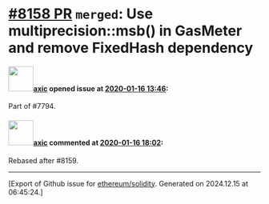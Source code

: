 # [\#8158 PR](https://github.com/ethereum/solidity/pull/8158) `merged`: Use multiprecision::msb() in GasMeter and remove FixedHash dependency

#### <img src="https://avatars.githubusercontent.com/u/20340?v=4" width="50">[axic](https://github.com/axic) opened issue at [2020-01-16 13:46](https://github.com/ethereum/solidity/pull/8158):

Part of #7794.

#### <img src="https://avatars.githubusercontent.com/u/20340?v=4" width="50">[axic](https://github.com/axic) commented at [2020-01-16 18:02](https://github.com/ethereum/solidity/pull/8158#issuecomment-575273611):

Rebased after #8159.


-------------------------------------------------------------------------------



[Export of Github issue for [ethereum/solidity](https://github.com/ethereum/solidity). Generated on 2024.12.15 at 06:45:24.]

